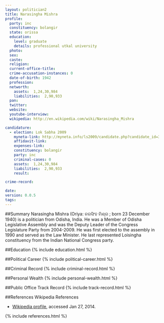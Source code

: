 ```yaml
---
layout: politician2
title: Narasingha Mishra
profile: 
  party: inc
  constituency: bolangir
  state: orissa
  education: 
    level: graduate
    details: professional utkal university
  photo: 
  sex: 
  caste: 
  religion: 
  current-office-title: 
  crime-accusation-instances: 0
  date-of-birth: 1942
  profession: 
  networth: 
    assets:  1,24,30,984
    liabilities:  2,90,933
  pan: 
  twitter: 
  website: 
  youtube-interview: 
  wikipedia: http://en.wikipedia.com/wiki/Narasingha_Mishra

candidature: 
  - election: Lok Sabha 2009
    myneta-link: http://myneta.info/ls2009/candidate.php?candidate_id=338
    affidavit-link: 
    expenses-link: 
    constituency: bolangir 
    party: inc
    criminal-cases: 0
    assets:  1,24,30,984
    liabilities:  2,90,933
    result:  

crime-record: 

date: 
version: 0.0.5
tags: 
---
```

##Summary
Narasingha Mishra (Oriya: ନରସିଂହ ମିଶ୍ର ; born 23 December 1940) is a politician from Odisha, India. He was a Member of Odisha Legislative Assembly and was the Deputy Leader of the Congress Legislature Party from 2004-2009. He was first elected to the assembly in 1990 and served as the Law Minister. He last represented Loisingha constituency from the Indian National Congress party.




##Education
{% include education.html %}


##Political Career
{% include political-career.html %}


##Criminal Record
{% include criminal-record.html %}


##Personal Wealth
{% include personal-wealth.html %}


##Public Office Track Record
{% include track-record.html %}


##References
Wikipedia References
- [Wikipedia profile]({{page.profile.wikipedia}}), accessed Jan 27, 2014.



{% include references.html %}